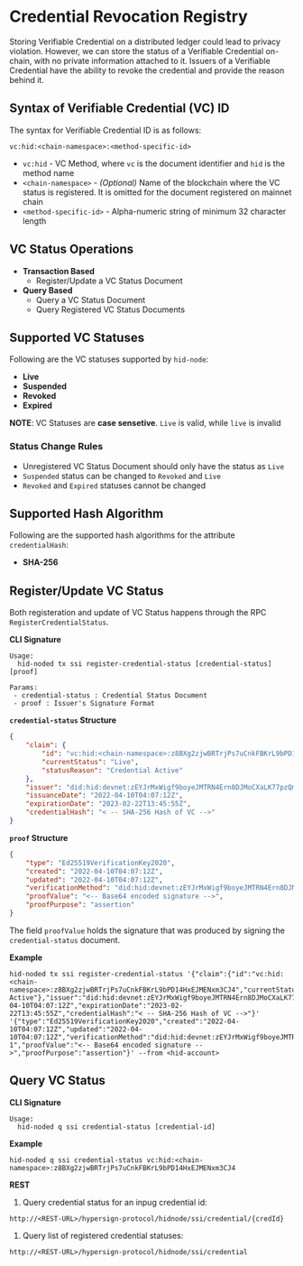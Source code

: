 # Credential Revocation Registry

Storing Verifiable Credential on a distributed ledger could lead to privacy violation. However, we can store the status of a Verifiable Credential on-chain, with no private information attached to it. Issuers of a Verifiable Credential have the ability to revoke the credential and provide the reason behind it.

## Syntax of Verifiable Credential (VC) ID

The syntax for Verifiable Credential ID is as follows:

```
vc:hid:<chain-namespace>:<method-specific-id>
```

* `vc:hid` - VC Method, where `vc` is the document identifier and `hid` is the method name
* `<chain-namespace>` - _(Optional)_ Name of the blockchain where the VC status is registered. It is omitted for the document registered on mainnet chain
* `<method-specific-id>` - Alpha-numeric string of minimum 32 character length

## VC Status Operations

* **Transaction Based**
  * Register/Update a VC Status Document
* **Query Based**
  * Query a VC Status Document
  * Query Registered VC Status Documents

## Supported VC Statuses

Following are the VC statuses supported by `hid-node`:

* **Live**
* **Suspended**
* **Revoked**
* **Expired**

**NOTE**: VC Statuses are **case sensetive**. `Live` is valid, while `live` is invalid

### Status Change Rules

* Unregistered VC Status Document should only have the status as `Live`
* `Suspended` status can be changed to `Revoked` and `Live`
* `Revoked` and `Expired` statuses cannot be changed

## Supported Hash Algorithm

Following are the supported hash algorithms for the attribute `credentialHash`:

* **SHA-256**

## Register/Update VC Status

Both registeration and update of VC Status happens through the RPC `RegisterCredentialStatus`.

**CLI Signature**

```
Usage:
  hid-noded tx ssi register-credential-status [credential-status] [proof]

Params:
 - credential-status : Credential Status Document
 - proof : Issuer's Signature Format
```

**`credential-status` Structure**

```json
{
    "claim": {
        "id": "vc:hid:<chain-namespace>:z8BXg2zjwBRTrjPs7uCnkFBKrL9bPD14HxEJMENxm3CJ4",
        "currentStatus": "Live",
        "statusReason": "Credential Active"
    },
    "issuer": "did:hid:devnet:zEYJrMxWigf9boyeJMTRN4Ern8DJMoCXaLK77pzQmxVjf",
    "issuanceDate": "2022-04-10T04:07:12Z",
    "expirationDate": "2023-02-22T13:45:55Z",
    "credentialHash": "< -- SHA-256 Hash of VC -->"
}
```

**`proof` Structure**

```json
{
    "type": "Ed25519VerificationKey2020",
    "created": "2022-04-10T04:07:12Z",
    "updated": "2022-04-10T04:07:12Z",
    "verificationMethod": "did:hid:devnet:zEYJrMxWigf9boyeJMTRN4Ern8DJMoCXaLK77pzQmxVjf#key-1",
    "proofValue": "<-- Base64 encoded signature -->",
    "proofPurpose": "assertion"
}
```

The field `proofValue` holds the signature that was produced by signing the `credential-status` document.

**Example**

```
hid-noded tx ssi register-credential-status '{"claim":{"id":"vc:hid:<chain-namespace>:z8BXg2zjwBRTrjPs7uCnkFBKrL9bPD14HxEJMENxm3CJ4","currentStatus":"Live","statusReason":"Credential Active"},"issuer":"did:hid:devnet:zEYJrMxWigf9boyeJMTRN4Ern8DJMoCXaLK77pzQmxVjf","issuanceDate":"2022-04-10T04:07:12Z","expirationDate":"2023-02-22T13:45:55Z","credentialHash":"< -- SHA-256 Hash of VC -->"}' '{"type":"Ed25519VerificationKey2020","created":"2022-04-10T04:07:12Z","updated":"2022-04-10T04:07:12Z","verificationMethod":"did:hid:devnet:zEYJrMxWigf9boyeJMTRN4Ern8DJMoCXaLK77pzQmxVjf#key-1","proofValue":"<-- Base64 encoded signature -->","proofPurpose":"assertion"}' --from <hid-account>
```

## Query VC Status

**CLI Signature**

```
Usage:
  hid-noded q ssi credential-status [credential-id]
```

**Example**

```
hid-noded q ssi credential-status vc:hid:<chain-namespace>:z8BXg2zjwBRTrjPs7uCnkFBKrL9bPD14HxEJMENxm3CJ4
```

**REST**

1. Query credential status for an inpug credential id:

```
http://<REST-URL>/hypersign-protocol/hidnode/ssi/credential/{credId}
```

1. Query list of registered credential statuses:

```
http://<REST-URL>/hypersign-protocol/hidnode/ssi/credential
```
